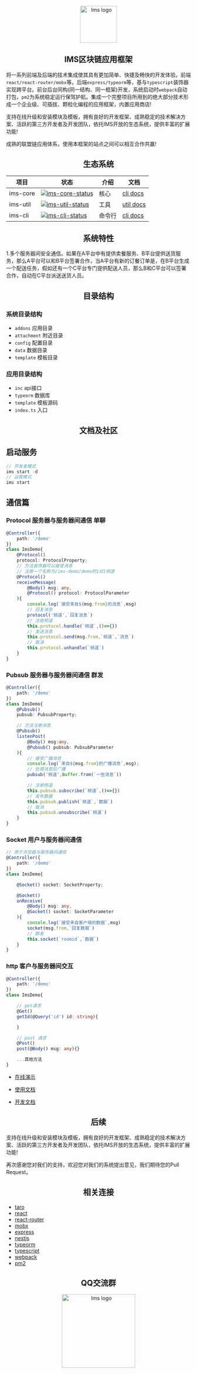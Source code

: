 <p align="center"><a href="https://meepo.com.cn" target="_blank" rel="noopener noreferrer"><img width="100" src="./assets/logo.png" alt="Ims logo"></a></p>

<h2 align="center">IMS区块链应用框架</h2>

将一系列前端及后端的技术集成使其具有更加简单、快捷及畅快的开发体验。前端```react/react-router/mobx```等。后端```express/typeorm```等，基与```typescript```装饰器实现跨平台。前台后台同构(同一结构、同一框架)开发，系统启动时```webpack```自动打包，```pm2```为系统稳定运行保驾护航。集成一个完整项目所用到的绝大部分技术形成一个企业级、可插拔、颗粒化编程的应用框架，内置应用商店!

支持在线升级和安装模块及模板，拥有良好的开发框架、成熟稳定的技术解决方案、活跃的第三方开发者及开发团队，依托IMS开放的生态系统，提供丰富的扩展功能!

成熟的联盟链应用体系，使用本框架的站点之间可以相互合作共赢!

<h2 align="center">生态系统</h2>

| 项目        | 状态                                       | 介绍        | 文档                                 |
|-----------|------------------------------------------|-----------|------------------------------------|
| ims-core  | [![ims-core-status]][ims-core-package]   | 核心        | [cli docs](./packages/ims-cli)     |
| ims-util  | [![ims-util-status]][ims-util-package]   | 工具        | [util docs](./packages/ims-util)   |
| ims-cli   | [![ims-cli-status]][ims-cli-package]     | 命令行       | [cli docs](./packages/ims-cli)     |

[ims-proxy-status]: https://img.shields.io/npm/v/ims-proxy.svg
[ims-proxy-package]: https://npmjs.com/package/ims-proxy

[ims-util-status]: https://img.shields.io/npm/v/ims-util.svg
[ims-util-package]: https://npmjs.com/package/ims-util

[ims-core-status]: https://img.shields.io/npm/v/ims-core.svg
[ims-core-package]: https://npmjs.com/package/ims-core

[ims-cli-status]: https://img.shields.io/npm/v/ims-cli.svg
[ims-cli-package]: https://npmjs.com/package/ims-cli

<h2 align="center">系统特性</h2>
1.多个服务器间安全通信。如果在A平台中有提供卖餐服务、B平台提供送货服务，那么A平台可以和B平台签署合作，当A平台有新的订餐订单是，在B平台生成一个配送任务，假如还有一个C平台专门提供配送人员，那么B和C平台可以签署合作，自动在C平台派送送货人员。

<h2 align="center">目录结构</h2>

### 系统目录结构
* `addons` 应用目录
* `attachment` 附近目录
* `config` 配置目录
* `data` 数据目录
* `template` 模板目录

### 应用目录结构
* `inc` api接口
* `typeorm` 数据库
* `template` 模板源码
* `index.ts` 入口


<h2 align="center">文档及社区</h2>

## 启动服务
```ts
// 开发者模式
ims start -d
// 运营模式
ims start
```

## 通信篇

### Protocol 服务器与服务器间通信 单聊
```ts
@Controller({
    path: '/demo'
})
class ImsDemo{
    @Protocol()
    protocol: ProtocolProperty;
    // 方法装饰器可以接受消息
    // 注册一个名称为/ims-demo/demo的1对1频道
    @Protocol()
    receiveMessage(
        @Body() msg: any, 
        @Protocol() protocol: ProtocolParameter
    ){
        console.log(`接受来自${msg.from}的消息`,msg)
        // 回复消息
        protocol('频道',`回复消息`)
        // 注册频道
        this.protocol.handle(`频道`,()=>{})
        // 发送消息
        this.protocol.send(msg.from,`频道`,`消息`)
        // 取消
        this.protocol.unhandle(`频道`)
    }
}
```

### Pubsub 服务器与服务器间通信 群发
```ts
@Controller({
    path: '/demo'
})
class ImsDemo{
    @Pubsub()
    pubsub: PubsubProperty;

    // 方法注册消息
    @Pubsub()
    listenPost(
        @Body() msg:any,
        @Pubsub() pubsub: PubsubParameter
    ){
        // 接受广播消息
        console.log(`来自${msg.from}的广播消息`,msg);
        // 处理消息后广播
        pubsub('频道',Buffer.from(`一些消息`))

        // 注册频道
        this.pubsub.subscribe(`频道`,()=>{})
        // 发布数据
        this.pubsub.publish(`频道`,`数据`)
        // 取消
        this.pubsub.unsubscribe(`频道`)
    }
}
```

### Socket 用户与服务器间通信

```ts
// 用于浏览器与服务器间通信
@Controller({
    path: '/demo'
})
class ImsDemo{

    @Socket() socket: SocketProperty;

    @Socket()
    onReceive(
        @Body() msg: any,
        @Socket() socket: SocketParameter
    ){
        console.log(`接受来自客户端的数据`,msg)
        socket(msg.from,`回复数据`)
        // 群发
        this.socket(`roomid`,`数据`)
    }
}
```

### http 客户与服务器间交互
```ts
@Controller({
    path: '/demo'
})
class ImsDemo{

    // get请求
    @Get()
    getId(@Query('id') id: string){

    }

    // post 请求
    @Post()
    post(@Body() msg: any){}

    ...其他方法
}
```

* [在线演示](https://demo.meepo.com.cn/)

* [使用文档](./helps/use/readme.md)

* [开发文档](./helps/dev/readme.md)

<h2 align="center">后续</h2>
支持在线升级和安装模块及模板，拥有良好的开发框架、成熟稳定的技术解决方案、活跃的第三方开发者及开发团队，依托IMS开放的生态系统，提供丰富的扩展功能!

再次感谢您对我们的支持，欢迎您对我们的系统提出意见，我们期待您的Pull Request。

<h2 align="center">相关连接</h2>

* [taro](https://github.com/NervJS/taro)
* [react](https://github.com/facebook/react)
* [react-router](https://github.com/ReactTraining/react-router)
* [mobx](https://github.com/mobxjs/mobx)
* [express](https://github.com/expressjs/express)
* [nestjs](https://github.com/nestjs/nest)
* [typeorm](https://github.com/typeorm/typeorm)
* [typescript](https://github.com/Microsoft/TypeScript)
* [webpack](https://github.com/webpack/webpack)
* [pm2](https://github.com/Unitech/pm2) 

<h2 align="center">QQ交流群</h2>

<p align="center"><a href="https://meepo.com.cn" target="_blank" rel="noopener noreferrer"><img width="200" src="./assets/IMS群二维码.png" alt="Ims logo"></a></p>
